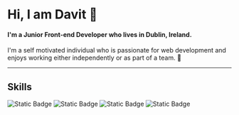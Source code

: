 <h1>Hi, I am Davit 👋</h1> 

<h4>I'm a Junior Front-end Developer who lives in Dublin, Ireland.</h4>
<p>I'm a self motivated individual who is passionate for web development and <br>
enjoys working either independently or as part of a team. 🙂</p>
<hr>

<h2>Skills</h2>

![Static Badge](https://img.shields.io/badge/Html-61DB?style=for-the-badge&logo=Html5&logoColor=black&color=green)
![Static Badge](https://img.shields.io/badge/Css-61DBFB?style=for-the-badge&logo=Css3&labelColor=darkgreen&color=darkgreen)
![Static Badge](https://img.shields.io/badge/Javascript-yellow?style=for-the-badge&logo=Javascript&labelColor=black&color=yellow)
![Static Badge](https://img.shields.io/badge/React-61DBFB?style=for-the-badge&logo=React&labelColor=black)


  









